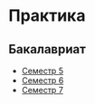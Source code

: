 # Практика

## Бакалавриат

* [Семестр 5](Bachelor/semester-5)
* [Семестр 6](Bachelor/semester-6)
* [Семестр 7](Bachelor/semester-7)
